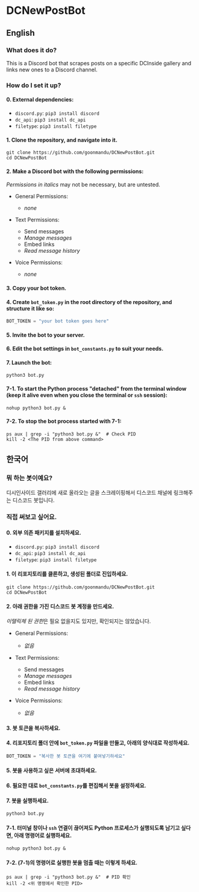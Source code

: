 # DCNewPostBot
## English
### What does it do?  
This is a Discord bot that scrapes posts on a specific DCInside gallery and links new ones to a Discord channel.

### How do I set it up?  
#### 0. External dependencies:
- `discord.py`: `pip3 install discord`
- `dc_api`: `pip3 install dc_api`
- `filetype`: `pip3 install filetype`

#### 1. Clone the repository, and navigate into it.
```shell
git clone https://github.com/goonmandu/DCNewPostBot.git
cd DCNewPostBot
```

#### 2. Make a Discord bot with the following permissions:  
*Permissions in italics* may not be necessary, but are untested.


- General Permissions:
  - *none*


- Text Permissions:
  - Send messages
  - *Manage messages*
  - Embed links
  - *Read message history*


- Voice Permissions:
  - *none*


#### 3. Copy your bot token.

#### 4. Create `bot_token.py` in the root directory of the repository, and structure it like so:
```py
BOT_TOKEN = "your bot token goes here"
```

#### 5. Invite the bot to your server.

#### 6. Edit the bot settings in `bot_constants.py` to suit your needs.

#### 7. Launch the bot:
```shell
python3 bot.py
```

#### 7-1. To start the Python process "detached" from the terminal window (keep it alive even when you close the terminal or `ssh` session):
```shell
nohup python3 bot.py &
```

#### 7-2. To stop the bot process started with 7-1:
```shell
ps aux | grep -i "python3 bot.py &"  # Check PID
kill -2 <The PID from above command>
```

## 한국어
### 뭐 하는 봇이예요?
디시인사이드 갤러리에 새로 올라오는 글을 스크레이핑해서 디스코드 채널에 링크해주는 디스코드 봇입니다.

### 직접 써보고 싶어요.
#### 0. 외부 의존 패키지를 설치하세요.
- `discord.py`: `pip3 install discord`
- `dc_api`: `pip3 install dc_api`
- `filetype`: `pip3 install filetype`

#### 1. 이 리포지토리를 클론하고, 생성된 폴더로 진입하세요.
```shell
git clone https://github.com/goonmandu/DCNewPostBot.git
cd DCNewPostBot
```

#### 2. 아래 권한을 가진 디스코드 봇 계정을 만드세요.
*이탤릭체 된 권한*은 필요 없을지도 있지만, 확인되지는 않았습니다.


- General Permissions:
  - *없음*


- Text Permissions:
  - Send messages
  - *Manage messages*
  - Embed links
  - *Read message history*


- Voice Permissions:
  - *없음*


#### 3. 봇 토큰을 복사하세요.

#### 4. 리포지토리 폴더 안에 `bot_token.py` 파일을 만들고, 아래의 양식대로 작성하세요.
```py
BOT_TOKEN = "복사한 봇 토큰을 여기에 붙여넣기하세요"
```

#### 5. 봇을 사용하고 싶은 서버에 초대하세요.

#### 6. 필요한 대로 `bot_constants.py`를 편집해서 봇을 설정하세요.

#### 7. 봇을 실행하세요.
```shell
python3 bot.py
```

#### 7-1. 터미널 창이나 `ssh` 연결이 끊어져도 Python 프로세스가 실행되도록 남기고 싶다면, 아래 명령어로 실행하세요.
```shell
nohup python3 bot.py &
```

#### 7-2. (7-1)의 명령어로 실행한 봇을 멈출 때는 이렇게 하세요.
```shell
ps aux | grep -i "python3 bot.py &"  # PID 확인
kill -2 <위 명령에서 확인한 PID>
```